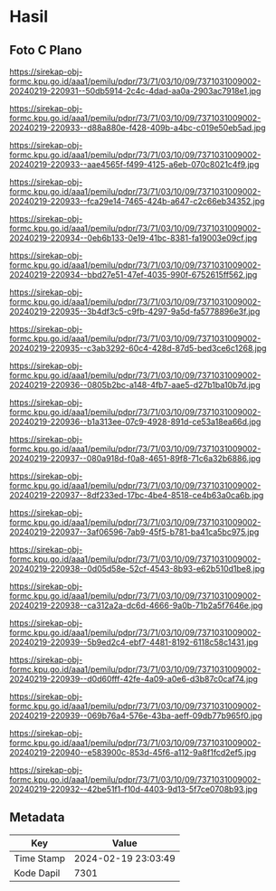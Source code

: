 # Hasil

## Foto C Plano

https://sirekap-obj-formc.kpu.go.id/aaa1/pemilu/pdpr/73/71/03/10/09/7371031009002-20240219-220931--50db5914-2c4c-4dad-aa0a-2903ac7918e1.jpg

https://sirekap-obj-formc.kpu.go.id/aaa1/pemilu/pdpr/73/71/03/10/09/7371031009002-20240219-220933--d88a880e-f428-409b-a4bc-c019e50eb5ad.jpg

https://sirekap-obj-formc.kpu.go.id/aaa1/pemilu/pdpr/73/71/03/10/09/7371031009002-20240219-220933--aae4565f-f499-4125-a6eb-070c8021c4f9.jpg

https://sirekap-obj-formc.kpu.go.id/aaa1/pemilu/pdpr/73/71/03/10/09/7371031009002-20240219-220933--fca29e14-7465-424b-a647-c2c66eb34352.jpg

https://sirekap-obj-formc.kpu.go.id/aaa1/pemilu/pdpr/73/71/03/10/09/7371031009002-20240219-220934--0eb6b133-0e19-41bc-8381-fa19003e09cf.jpg

https://sirekap-obj-formc.kpu.go.id/aaa1/pemilu/pdpr/73/71/03/10/09/7371031009002-20240219-220934--bbd27e51-47ef-4035-990f-6752615ff562.jpg

https://sirekap-obj-formc.kpu.go.id/aaa1/pemilu/pdpr/73/71/03/10/09/7371031009002-20240219-220935--3b4df3c5-c9fb-4297-9a5d-fa5778896e3f.jpg

https://sirekap-obj-formc.kpu.go.id/aaa1/pemilu/pdpr/73/71/03/10/09/7371031009002-20240219-220935--c3ab3292-60c4-428d-87d5-bed3ce6c1268.jpg

https://sirekap-obj-formc.kpu.go.id/aaa1/pemilu/pdpr/73/71/03/10/09/7371031009002-20240219-220936--0805b2bc-a148-4fb7-aae5-d27b1ba10b7d.jpg

https://sirekap-obj-formc.kpu.go.id/aaa1/pemilu/pdpr/73/71/03/10/09/7371031009002-20240219-220936--b1a313ee-07c9-4928-891d-ce53a18ea66d.jpg

https://sirekap-obj-formc.kpu.go.id/aaa1/pemilu/pdpr/73/71/03/10/09/7371031009002-20240219-220937--080a918d-f0a8-4651-89f8-71c6a32b6886.jpg

https://sirekap-obj-formc.kpu.go.id/aaa1/pemilu/pdpr/73/71/03/10/09/7371031009002-20240219-220937--8df233ed-17bc-4be4-8518-ce4b63a0ca6b.jpg

https://sirekap-obj-formc.kpu.go.id/aaa1/pemilu/pdpr/73/71/03/10/09/7371031009002-20240219-220937--3af06596-7ab9-45f5-b781-ba41ca5bc975.jpg

https://sirekap-obj-formc.kpu.go.id/aaa1/pemilu/pdpr/73/71/03/10/09/7371031009002-20240219-220938--0d05d58e-52cf-4543-8b93-e62b510d1be8.jpg

https://sirekap-obj-formc.kpu.go.id/aaa1/pemilu/pdpr/73/71/03/10/09/7371031009002-20240219-220938--ca312a2a-dc6d-4666-9a0b-71b2a5f7646e.jpg

https://sirekap-obj-formc.kpu.go.id/aaa1/pemilu/pdpr/73/71/03/10/09/7371031009002-20240219-220939--5b9ed2c4-ebf7-4481-8192-6118c58c1431.jpg

https://sirekap-obj-formc.kpu.go.id/aaa1/pemilu/pdpr/73/71/03/10/09/7371031009002-20240219-220939--d0d60fff-42fe-4a09-a0e6-d3b87c0caf74.jpg

https://sirekap-obj-formc.kpu.go.id/aaa1/pemilu/pdpr/73/71/03/10/09/7371031009002-20240219-220939--069b76a4-576e-43ba-aeff-09db77b965f0.jpg

https://sirekap-obj-formc.kpu.go.id/aaa1/pemilu/pdpr/73/71/03/10/09/7371031009002-20240219-220940--e583900c-853d-45f6-a112-9a8f1fcd2ef5.jpg

https://sirekap-obj-formc.kpu.go.id/aaa1/pemilu/pdpr/73/71/03/10/09/7371031009002-20240219-220932--42be51f1-f10d-4403-9d13-5f7ce0708b93.jpg


## Metadata

| Key        | Value               |
| ---------- | ------------------- |
| Time Stamp | 2024-02-19 23:03:49 |
| Kode Dapil | 7301                |



